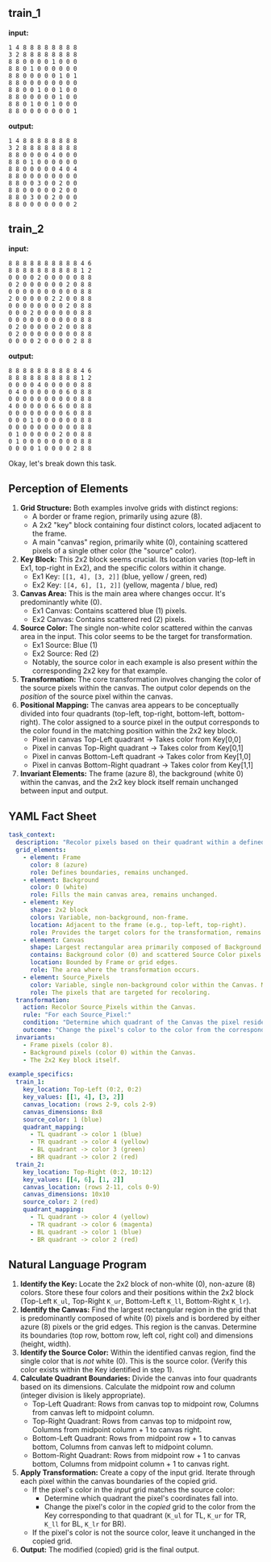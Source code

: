
## train_1

**input:**
```
1 4 8 8 8 8 8 8 8 8
3 2 8 8 8 8 8 8 8 8
8 8 0 0 0 0 1 0 0 0
8 8 0 1 0 0 0 0 0 0
8 8 0 0 0 0 0 1 0 1
8 8 0 0 0 0 0 0 0 0
8 8 0 0 1 0 0 1 0 0
8 8 0 0 0 0 0 1 0 0
8 8 0 1 0 0 1 0 0 0
8 8 0 0 0 0 0 0 0 1
```


**output:**
```
1 4 8 8 8 8 8 8 8 8
3 2 8 8 8 8 8 8 8 8
8 8 0 0 0 0 4 0 0 0
8 8 0 1 0 0 0 0 0 0
8 8 0 0 0 0 0 4 0 4
8 8 0 0 0 0 0 0 0 0
8 8 0 0 3 0 0 2 0 0
8 8 0 0 0 0 0 2 0 0
8 8 0 3 0 0 2 0 0 0
8 8 0 0 0 0 0 0 0 2
```


## train_2

**input:**
```
8 8 8 8 8 8 8 8 8 8 4 6
8 8 8 8 8 8 8 8 8 8 1 2
0 0 0 0 2 0 0 0 0 0 8 8
0 2 0 0 0 0 0 0 2 0 8 8
0 0 0 0 0 0 0 0 0 0 8 8
2 0 0 0 0 0 2 2 0 0 8 8
0 0 0 0 0 0 0 0 2 0 8 8
0 0 0 2 0 0 0 0 0 0 8 8
0 0 0 0 0 0 0 0 0 0 8 8
0 2 0 0 0 0 0 2 0 0 8 8
0 2 0 0 0 0 0 0 0 0 8 8
0 0 0 0 2 0 0 0 0 2 8 8
```


**output:**
```
8 8 8 8 8 8 8 8 8 8 4 6
8 8 8 8 8 8 8 8 8 8 1 2
0 0 0 0 4 0 0 0 0 0 8 8
0 4 0 0 0 0 0 0 6 0 8 8
0 0 0 0 0 0 0 0 0 0 8 8
4 0 0 0 0 0 6 6 0 0 8 8
0 0 0 0 0 0 0 0 6 0 8 8
0 0 0 1 0 0 0 0 0 0 8 8
0 0 0 0 0 0 0 0 0 0 8 8
0 1 0 0 0 0 0 2 0 0 8 8
0 1 0 0 0 0 0 0 0 0 8 8
0 0 0 0 1 0 0 0 0 2 8 8
```

Okay, let's break down this task.

## Perception of Elements

1.  **Grid Structure:** Both examples involve grids with distinct regions:
    *   A border or frame region, primarily using azure (8).
    *   A 2x2 "key" block containing four distinct colors, located adjacent to the frame.
    *   A main "canvas" region, primarily white (0), containing scattered pixels of a single other color (the "source" color).
2.  **Key Block:** This 2x2 block seems crucial. Its location varies (top-left in Ex1, top-right in Ex2), and the specific colors within it change.
    *   Ex1 Key: `[[1, 4], [3, 2]]` (blue, yellow / green, red)
    *   Ex2 Key: `[[4, 6], [1, 2]]` (yellow, magenta / blue, red)
3.  **Canvas Area:** This is the main area where changes occur. It's predominantly white (0).
    *   Ex1 Canvas: Contains scattered blue (1) pixels.
    *   Ex2 Canvas: Contains scattered red (2) pixels.
4.  **Source Color:** The single non-white color scattered within the canvas area in the input. This color seems to be the target for transformation.
    *   Ex1 Source: Blue (1)
    *   Ex2 Source: Red (2)
    *   Notably, the source color in each example is also present *within* the corresponding 2x2 key for that example.
5.  **Transformation:** The core transformation involves changing the color of the source pixels within the canvas. The output color depends on the *position* of the source pixel within the canvas.
6.  **Positional Mapping:** The canvas area appears to be conceptually divided into four quadrants (top-left, top-right, bottom-left, bottom-right). The color assigned to a source pixel in the output corresponds to the color found in the matching position within the 2x2 key block.
    *   Pixel in canvas Top-Left quadrant -> Takes color from Key[0,0]
    *   Pixel in canvas Top-Right quadrant -> Takes color from Key[0,1]
    *   Pixel in canvas Bottom-Left quadrant -> Takes color from Key[1,0]
    *   Pixel in canvas Bottom-Right quadrant -> Takes color from Key[1,1]
7.  **Invariant Elements:** The frame (azure 8), the background (white 0) within the canvas, and the 2x2 key block itself remain unchanged between input and output.

## YAML Fact Sheet


```yaml
task_context:
  description: "Recolor pixels based on their quadrant within a defined canvas area, using a 2x2 color key."
  grid_elements:
    - element: Frame
      color: 8 (azure)
      role: Defines boundaries, remains unchanged.
    - element: Background
      color: 0 (white)
      role: Fills the main canvas area, remains unchanged.
    - element: Key
      shape: 2x2 block
      colors: Variable, non-background, non-frame.
      location: Adjacent to the frame (e.g., top-left, top-right).
      role: Provides the target colors for the transformation, remains unchanged. Contains 4 colors K_ul, K_ur, K_ll, K_lr corresponding to positions (0,0), (0,1), (1,0), (1,1) within the key.
    - element: Canvas
      shape: Largest rectangular area primarily composed of Background color (0).
      contains: Background color (0) and scattered Source Color pixels.
      location: Bounded by Frame or grid edges.
      role: The area where the transformation occurs.
    - element: Source_Pixels
      color: Variable, single non-background color within the Canvas. Must be one of the colors present in the Key.
      role: The pixels that are targeted for recoloring.
  transformation:
    action: Recolor Source_Pixels within the Canvas.
    rule: "For each Source_Pixel:"
    condition: "Determine which quadrant of the Canvas the pixel resides in (Top-Left, Top-Right, Bottom-Left, Bottom-Right)."
    outcome: "Change the pixel's color to the color from the corresponding position in the Key block (K_ul, K_ur, K_ll, K_lr)."
  invariants:
    - Frame pixels (color 8).
    - Background pixels (color 0) within the Canvas.
    - The 2x2 Key block itself.

example_specifics:
  train_1:
    key_location: Top-Left (0:2, 0:2)
    key_values: [[1, 4], [3, 2]]
    canvas_location: (rows 2-9, cols 2-9)
    canvas_dimensions: 8x8
    source_color: 1 (blue)
    quadrant_mapping:
      - TL quadrant -> color 1 (blue)
      - TR quadrant -> color 4 (yellow)
      - BL quadrant -> color 3 (green)
      - BR quadrant -> color 2 (red)
  train_2:
    key_location: Top-Right (0:2, 10:12)
    key_values: [[4, 6], [1, 2]]
    canvas_location: (rows 2-11, cols 0-9)
    canvas_dimensions: 10x10
    source_color: 2 (red)
    quadrant_mapping:
      - TL quadrant -> color 4 (yellow)
      - TR quadrant -> color 6 (magenta)
      - BL quadrant -> color 1 (blue)
      - BR quadrant -> color 2 (red)

```


## Natural Language Program

1.  **Identify the Key:** Locate the 2x2 block of non-white (0), non-azure (8) colors. Store these four colors and their positions within the 2x2 block (Top-Left `K_ul`, Top-Right `K_ur`, Bottom-Left `K_ll`, Bottom-Right `K_lr`).
2.  **Identify the Canvas:** Find the largest rectangular region in the grid that is predominantly composed of white (0) pixels and is bordered by either azure (8) pixels or the grid edges. This region is the canvas. Determine its boundaries (top row, bottom row, left col, right col) and dimensions (height, width).
3.  **Identify the Source Color:** Within the identified canvas region, find the single color that is *not* white (0). This is the source color. (Verify this color exists within the Key identified in step 1).
4.  **Calculate Quadrant Boundaries:** Divide the canvas into four quadrants based on its dimensions. Calculate the midpoint row and column (integer division is likely appropriate).
    *   Top-Left Quadrant: Rows from canvas top to midpoint row, Columns from canvas left to midpoint column.
    *   Top-Right Quadrant: Rows from canvas top to midpoint row, Columns from midpoint column + 1 to canvas right.
    *   Bottom-Left Quadrant: Rows from midpoint row + 1 to canvas bottom, Columns from canvas left to midpoint column.
    *   Bottom-Right Quadrant: Rows from midpoint row + 1 to canvas bottom, Columns from midpoint column + 1 to canvas right.
5.  **Apply Transformation:** Create a copy of the input grid. Iterate through each pixel within the canvas boundaries of the copied grid.
    *   If the pixel's color in the *input* grid matches the source color:
        *   Determine which quadrant the pixel's coordinates fall into.
        *   Change the pixel's color in the *copied* grid to the color from the Key corresponding to that quadrant (`K_ul` for TL, `K_ur` for TR, `K_ll` for BL, `K_lr` for BR).
    *   If the pixel's color is not the source color, leave it unchanged in the copied grid.
6.  **Output:** The modified (copied) grid is the final output.
